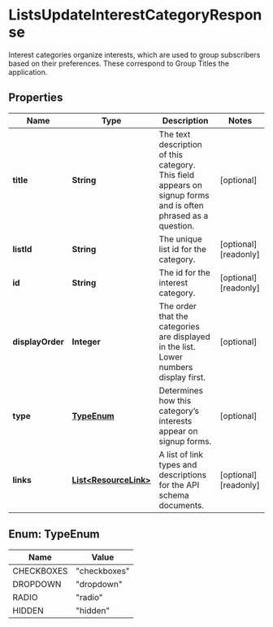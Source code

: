

# ListsUpdateInterestCategoryResponse

Interest categories organize interests, which are used to group subscribers based on their preferences. These correspond to Group Titles the application.

## Properties

| Name | Type | Description | Notes |
|------------ | ------------- | ------------- | -------------|
|**title** | **String** | The text description of this category. This field appears on signup forms and is often phrased as a question. |  [optional] |
|**listId** | **String** | The unique list id for the category. |  [optional] [readonly] |
|**id** | **String** | The id for the interest category. |  [optional] [readonly] |
|**displayOrder** | **Integer** | The order that the categories are displayed in the list. Lower numbers display first. |  [optional] |
|**type** | [**TypeEnum**](#TypeEnum) | Determines how this category’s interests appear on signup forms. |  [optional] |
|**links** | [**List&lt;ResourceLink&gt;**](ResourceLink.md) | A list of link types and descriptions for the API schema documents. |  [optional] [readonly] |



## Enum: TypeEnum

| Name | Value |
|---- | -----|
| CHECKBOXES | &quot;checkboxes&quot; |
| DROPDOWN | &quot;dropdown&quot; |
| RADIO | &quot;radio&quot; |
| HIDDEN | &quot;hidden&quot; |



